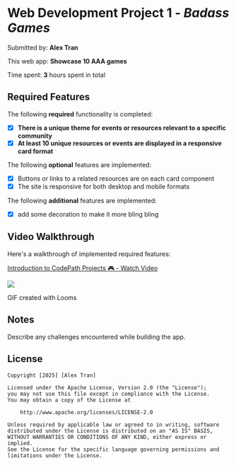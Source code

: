 # Web Development Project 1 - *Badass Games*

Submitted by: **Alex Tran**

This web app: **Showcase 10 AAA games**

Time spent: **3** hours spent in total

## Required Features

The following **required** functionality is completed:

- [x] **There is a unique theme for events or resources relevant to a specific community**
- [x] **At least 10 unique resources or events are displayed in a responsive card format**

The following **optional** features are implemented:

- [x] Buttons or links to a related resources are on each card component
- [x] The site is responsive for both desktop and mobile formats

The following **additional** features are implemented:

* [x] add some decoration to make it more bling bling

## Video Walkthrough

Here's a walkthrough of implemented required features:


<div>
    <a href="https://www.loom.com/share/d58e52b8fbaa45f1a31ce5d01e3eb6ce">
      <p>Introduction to CodePath Projects 🎮 - Watch Video</p>
    </a>
    <a href="https://www.loom.com/share/d58e52b8fbaa45f1a31ce5d01e3eb6ce">
      <img style="max-width:300px;" src="https://cdn.loom.com/sessions/thumbnails/d58e52b8fbaa45f1a31ce5d01e3eb6ce-5d1d972e1647e40e-full-play.gif">
    </a>
  </div>



<!-- Replace this with whatever GIF tool you used! -->
GIF created with Looms  
<!-- Recommended tools:
[Kap](https://getkap.co/) for macOS
[ScreenToGif](https://www.screentogif.com/) for Windows
[peek](https://github.com/phw/peek) for Linux. -->

## Notes

Describe any challenges encountered while building the app.

## License

    Copyright [2025] [Alex Tran]

    Licensed under the Apache License, Version 2.0 (the "License");
    you may not use this file except in compliance with the License.
    You may obtain a copy of the License at

        http://www.apache.org/licenses/LICENSE-2.0

    Unless required by applicable law or agreed to in writing, software
    distributed under the License is distributed on an "AS IS" BASIS,
    WITHOUT WARRANTIES OR CONDITIONS OF ANY KIND, either express or implied.
    See the License for the specific language governing permissions and
    limitations under the License.